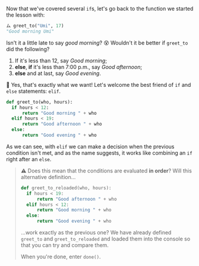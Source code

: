 Now that we've covered several `if`s, let's go back to the function we started the lesson with:

```python
ム greet_to("Umi", 17)
"Good morning Umi"
```

Isn't it a little late to say _good morning_? :dizzy_face: Wouldn't it be better if `greet_to` did the following?

 1. If it's less than 12, say _Good morning_;
 2. **else**, **if** it's less than 7:00 p.m., say _Good afternoon_;
 3. **else** and at last, say _Good evening_.
 
🎊 Yes, that's exactly what we want! Let's welcome the best friend of `if` and `else` statements: `elif`.

```python
def greet_to(who, hours):
  if hours < 12:
	  return "Good morning " + who
  elif hours < 19:
	  return "Good afternoon " + who
  else:
	  return "Good evening " + who
```

As we can see, with `elif` we can make a decision when the previous condition isn't met, and as the name suggests, it works like combining an `if` right after an `else`.

> :warning: Does this mean that the conditions are evaluated **in order**? Will this alternative definition...
>
> ```python
> def greet_to_reloaded(who, hours):
>   if hours < 19:
>	    return "Good afternoon " + who
>   elif hours < 12:
>	    return "Good morning " + who
>   else:
>	    return "Good evening " + who
> ```
>
> ...work exactly as the previous one? We have already defined `greet_to` and `greet_to_reloaded` and loaded them into the console so that you can try and compare them.
>
> When you're done, enter `done()`.
